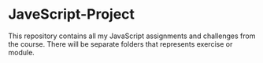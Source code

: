# JaveScript-Project

This repository contains all my JavaScript assignments and challenges from the course. There will be separate folders that represents exercise or module.
